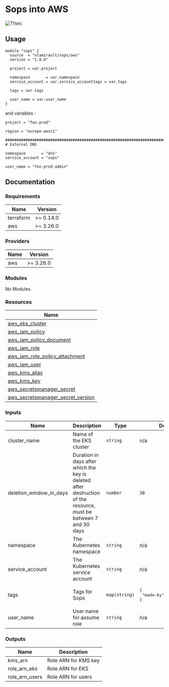 # Sops into AWS

![Tfsec](https://github.com/nlamirault/terraform-aws-sops/workflows/Tfsec/badge.svg)

## Usage

```hcl
module "sops" {
  source  = "nlamirault/sops/aws"
  version = "1.0.0"

  project = var.project

  namespace       = var.namespace
  service_account = var.service_accounttags = var.tags

  tags = var.tags

  user_name = var.user_name
}
```

and variables :

```hcl
project = "foo-prod"

region = "europe-west1"

##############################################################################
# External DNS

namespace       = "dns"
service_account = "sops"

user_name = "foo-prod-admin"
```

## Documentation

<!-- BEGINNING OF PRE-COMMIT-TERRAFORM DOCS HOOK -->
### Requirements

| Name | Version |
|------|---------|
| terraform | >= 0.14.0 |
| aws | >= 3.26.0 |

### Providers

| Name | Version |
|------|---------|
| aws | >= 3.26.0 |

### Modules

No Modules.

### Resources

| Name |
|------|
| [aws_eks_cluster](https://registry.terraform.io/providers/hashicorp/aws/3.26.0/docs/data-sources/eks_cluster) |
| [aws_iam_policy](https://registry.terraform.io/providers/hashicorp/aws/3.26.0/docs/resources/iam_policy) |
| [aws_iam_policy_document](https://registry.terraform.io/providers/hashicorp/aws/3.26.0/docs/data-sources/iam_policy_document) |
| [aws_iam_role](https://registry.terraform.io/providers/hashicorp/aws/3.26.0/docs/resources/iam_role) |
| [aws_iam_role_policy_attachment](https://registry.terraform.io/providers/hashicorp/aws/3.26.0/docs/resources/iam_role_policy_attachment) |
| [aws_iam_user](https://registry.terraform.io/providers/hashicorp/aws/3.26.0/docs/data-sources/iam_user) |
| [aws_kms_alias](https://registry.terraform.io/providers/hashicorp/aws/3.26.0/docs/resources/kms_alias) |
| [aws_kms_key](https://registry.terraform.io/providers/hashicorp/aws/3.26.0/docs/resources/kms_key) |
| [aws_secretsmanager_secret](https://registry.terraform.io/providers/hashicorp/aws/3.26.0/docs/data-sources/secretsmanager_secret) |
| [aws_secretsmanager_secret_version](https://registry.terraform.io/providers/hashicorp/aws/3.26.0/docs/data-sources/secretsmanager_secret_version) |

### Inputs

| Name | Description | Type | Default | Required |
|------|-------------|------|---------|:--------:|
| cluster\_name | Name of the EKS cluster | `string` | n/a | yes |
| deletion\_window\_in\_days | Duration in days after which the key is deleted after destruction of the resource, must be between 7 and 30 days | `number` | `30` | no |
| namespace | The Kubernetes namespace | `string` | n/a | yes |
| service\_account | The Kubernetes service account | `string` | n/a | yes |
| tags | Tags for Sops | `map(string)` | <pre>{<br>  "made-by": "terraform"<br>}</pre> | no |
| user\_name | User name for assume role | `string` | n/a | yes |

### Outputs

| Name | Description |
|------|-------------|
| kms\_arn | Role ARN for KMS key |
| role\_arn\_eks | Role ARN for EKS |
| role\_arn\_users | Role ARN for users |
<!-- END OF PRE-COMMIT-TERRAFORM DOCS HOOK -->
